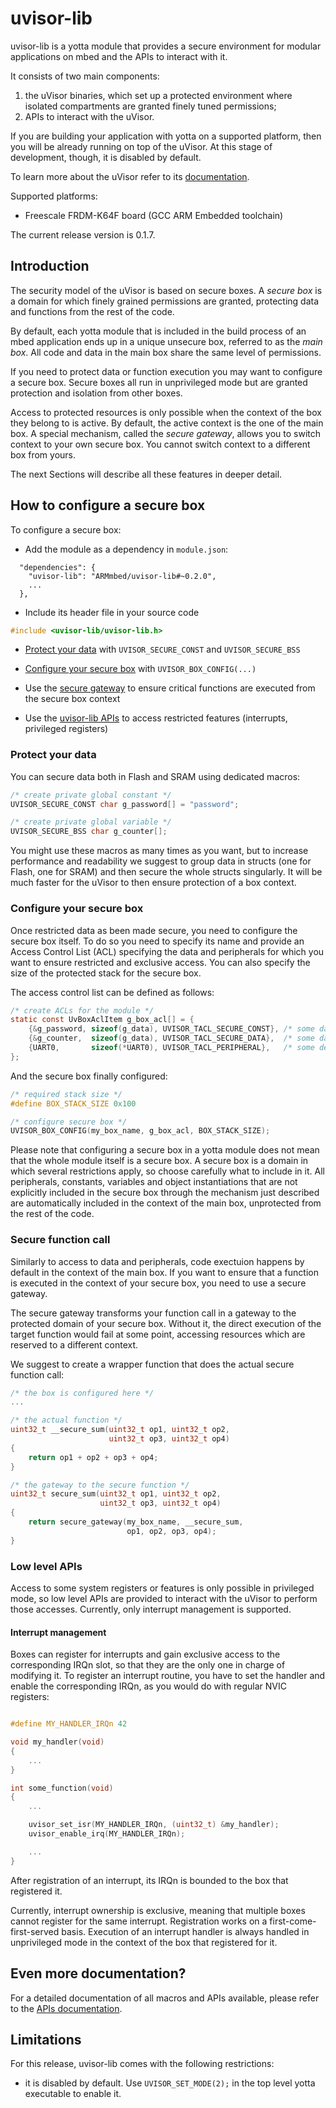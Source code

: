 # uvisor-lib
uvisor-lib is a yotta module that provides a secure environment for modular
applications on mbed and the APIs to interact with it.

It consists of two main components:

1. the uVisor binaries, which set up a protected environment where isolated
   compartments are granted finely tuned permissions;
2. APIs to interact with the uVisor.

If you are building your application with yotta on a supported platform, then
you will be already running on top of the uVisor. At this stage of
development, though, it is disabled by default.

To learn more about the uVisor refer to its
[documentation](https://github.com/ARMmbed/uvisor-private).

Supported platforms:
- Freescale FRDM-K64F board (GCC ARM Embedded toolchain)

The current release version is 0.1.7.

## Introduction

The security model of the uVisor is based on secure boxes. A *secure box* is a
domain for which finely grained permissions are granted, protecting data and
functions from the rest of the code.

By default, each yotta module that is included in the build process of an mbed
application ends up in a unique unsecure box, referred to as the *main box*.
All code and data in the main box share the same level of permissions.

If you need to protect data or function execution you may want to configure a
secure box. Secure boxes all run in unprivileged mode but are granted
protection and isolation from other boxes.

Access to protected resources is only possible when the context of the box they
belong to is active. By default, the active context is the one of the main box.
A special mechanism, called the *secure gateway*, allows you to switch context
to your own secure box. You cannot switch context to a different box from
yours.

The next Sections will describe all these features in deeper detail.

## How to configure a secure box

To configure a secure box:

- Add the module as a dependency in `module.json`:
```
  "dependencies": {
    "uvisor-lib": "ARMmbed/uvisor-lib#~0.2.0",
    ...
  },
```

- Include its header file in your source code
```c
#include <uvisor-lib/uvisor-lib.h>
```

- [Protect your data](#protect-your-data) with `UVISOR_SECURE_CONST` and
  `UVISOR_SECURE_BSS`

- [Configure your secure box](#configure-the-secure-box) with
  `UVISOR_BOX_CONFIG(...)`

- Use the [secure gateway](#secure-function-call) to ensure critical functions
  are executed from the secure box context

- Use the [uvisor-lib APIs](#low-level-apis) to access restricted features
  (interrupts, privileged registers)

### Protect your data

You can secure data both in Flash and SRAM using dedicated macros:

```C
/* create private global constant */
UVISOR_SECURE_CONST char g_password[] = "password";

/* create private global variable */
UVISOR_SECURE_BSS char g_counter[];
```

You might use these macros as many times as you want, but to increase
performance and readability we suggest to group data in structs (one for Flash,
one for SRAM) and then secure the whole structs singularly. It will be much
faster for the uVisor to then ensure protection of a box context.

### Configure your secure box

Once restricted data as been made secure, you need to configure the secure box
itself. To do so you need to specify its name and provide an Access Control
List (ACL) specifying the data and peripherals for which you want to ensure
restricted and exclusive access. You can also specify the size of the protected
stack for the secure box.

The access control list can be defined as follows:

```C
/* create ACLs for the module */
static const UvBoxAclItem g_box_acl[] = {
    {&g_password, sizeof(g_data), UVISOR_TACL_SECURE_CONST}, /* some data */
    {&g_counter,  sizeof(g_data), UVISOR_TACL_SECURE_DATA},  /* some data */
    {UART0,       sizeof(*UART0), UVISOR_TACL_PERIPHERAL},   /* some devices */
};
```

And the secure box finally configured:

```C
/* required stack size */
#define BOX_STACK_SIZE 0x100

/* configure secure box */
UVISOR_BOX_CONFIG(my_box_name, g_box_acl, BOX_STACK_SIZE);
```

Please note that configuring a secure box in a yotta module does not mean that
the whole module itself is a secure box. A secure box is a domain in which
several restrictions apply, so choose carefully what to include in it. All
peripherals, constants, variables and object instantiations that are not
explicitly included in the secure box through the mechanism just described are
automatically included in the context of the main box, unprotected from the
rest of the code.

### Secure function call

Similarly to access to data and peripherals, code exectuion happens by default
in the context of the main box. If you want to ensure that a function is
executed in the context of your secure box, you need to use a secure gateway.

The secure gateway transforms your function call in a gateway to the protected
domain of your secure box. Without it, the direct execution of the target
function would fail at some point, accessing resources which are reserved to a
different context.

We suggest to create a wrapper function that does the actual secure function
call:

```C
/* the box is configured here */
...

/* the actual function */
uint32_t __secure_sum(uint32_t op1, uint32_t op2,
                      uint32_t op3, uint32_t op4)
{
    return op1 + op2 + op3 + op4;
}

/* the gateway to the secure function */
uint32_t secure_sum(uint32_t op1, uint32_t op2,
                    uint32_t op3, uint32_t op4)
{
    return secure_gateway(my_box_name, __secure_sum,
                          op1, op2, op3, op4);
}
```

### Low level APIs

Access to some system registers or features is only possible in privileged
mode, so low level APIs are provided to interact with the uVisor to perform
those accesses. Currently, only interrupt management is supported.

#### Interrupt management

Boxes can register for interrupts and gain exclusive access to the
corresponding IRQn slot, so that they are the only one in charge of modifying
it. To register an interrupt routine, you have to set the handler and enable
the corresponding IRQn, as you would do with regular NVIC registers:

```C

#define MY_HANDLER_IRQn 42

void my_handler(void)
{
    ...
}

int some_function(void)
{
    ...

    uvisor_set_isr(MY_HANDLER_IRQn, (uint32_t) &my_handler);
    uvisor_enable_irq(MY_HANDLER_IRQn);

    ...
}
```

After registration of an interrupt, its IRQn is bounded to the box that
registered it.

Currently, interrupt ownership is exclusive, meaning that multiple boxes cannot
register for the same interrupt. Registration works on a
first-come-first-served basis. Execution of an interrupt handler is always
handled in unprivileged mode in the context of the box that registered for it.

## Even more documentation?

For a detailed documentation of all macros and APIs available, please refer to
the [APIs documentation](DOCUMENTATION.md).

## Limitations

For this release, uvisor-lib comes with the following restrictions:

- it is disabled by default. Use `UVISOR_SET_MODE(2);` in the top level yotta
  executable to enable it.
